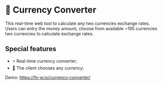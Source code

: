 # 💱 Currency Converter

This real-time web tool to calculate any two currencies exchange rates. Users can entry the money amount, choose from available ~195 currencies two currencies to calculate exchange rates.

## Special features

* ⚡ Real-time currency converter;
* 🤑 The client chooses any currency;

Demo: https://fx-w.io/currency-converter/
